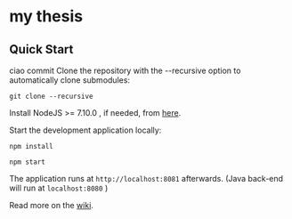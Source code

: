 my thesis
==========

Quick Start
------------
ciao commit
Clone the repository with the --recursive option to automatically clone submodules:

`git clone --recursive `

Install NodeJS >= 7.10.0 , if needed, from [here](https://nodejs.org/en/download/releases/).

Start the development application locally:

`npm install`

`npm start`

The application runs at `http://localhost:8081` afterwards. (Java back-end will run at `localhost:8080` )

Read more on the [wiki](/wiki).

